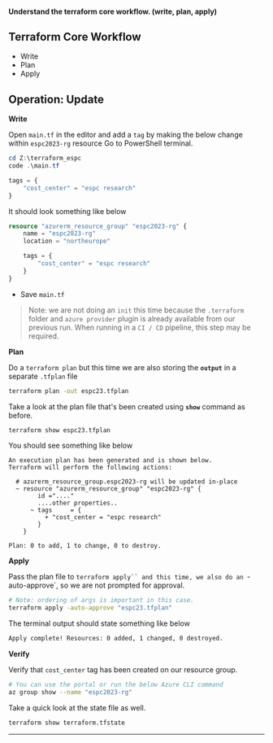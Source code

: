 #### Understand the terraform core workflow. (write, plan, apply)

## Terraform Core Workflow

* Write
* Plan 
* Apply

## Operation: Update

**Write**

Open `main.tf` in the editor and add a `tag` by making the below change within `espc2023-rg` resource
Go to PowerShell terminal.

```powershell
cd Z:\terraform_espc
code .\main.tf
```

```terraform
tags = {
    "cost_center" = "espc research"
}
```
It should look something like below

``` terraform
resource "azurerm_resource_group" "espc2023-rg" {
    name = "espc2023-rg"
    location = "northeurope"

    tags = {
        "cost_center" = "espc research"
    } 
}
```

* Save `main.tf` 

> Note: we are not doing an `init` this time because the `.terraform` folder and `azure provider` plugin is already available from our previous run. When running in a `CI / CD` pipeline, this step may be required.

**Plan**

Do a `terraform plan` but this time we are also storing the **`output`** in a separate `.tfplan` file

```bash
terraform plan -out espc23.tfplan
```  

Take a look at the plan file that's been created using **`show`** command as before.

```bash
terraform show espc23.tfplan
```   
You should see something like below

```
An execution plan has been generated and is shown below.
Terraform will perform the following actions:

  # azurerm_resource_group.espc2023-rg will be updated in-place
  ~ resource "azurerm_resource_group" "espc2023-rg" {
        id ="...."
        ....other properties..
      ~ tags     = {
          + "cost_center = "espc research"
        }
    }

Plan: 0 to add, 1 to change, 0 to destroy.
```

**Apply**

Pass the plan file to `terraform apply`` and this time, we also do an `-auto-approve`, so we are not prompted for approval.

```bash
# Note: ordering of args is important in this case.
terraform apply -auto-approve "espc23.tfplan"
```

The terminal output should state something like below

```bash
Apply complete! Resources: 0 added, 1 changed, 0 destroyed.
```

**Verify**

Verify that `cost_center` tag has been created on our resource group.

```bash
# You can use the portal or run the below Azure CLI command
az group show --name "espc2023-rg"
```

Take a quick look at the state file as well.

```bash
terraform show terraform.tfstate
```
---